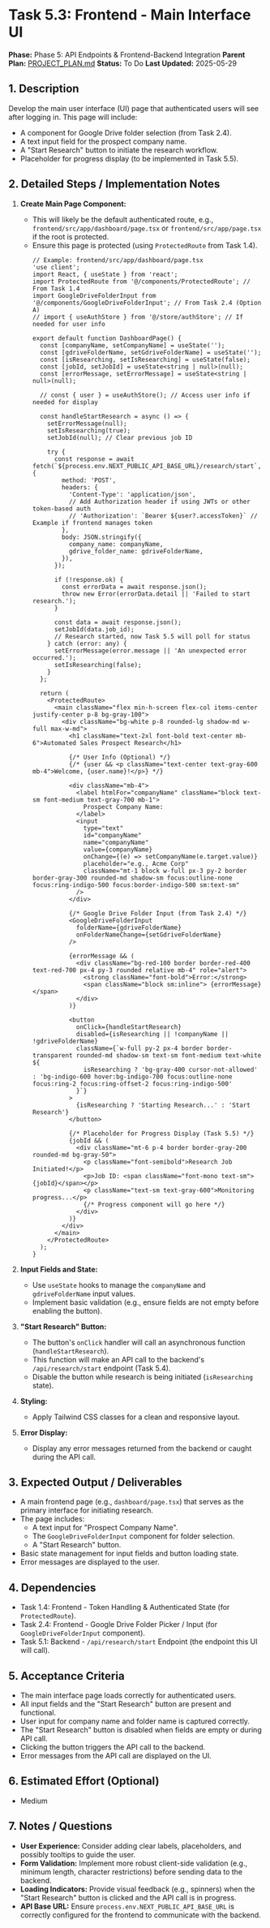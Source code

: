 # Task 5.3: Frontend - Main Interface UI

**Phase:** Phase 5: API Endpoints & Frontend-Backend Integration
**Parent Plan:** [PROJECT_PLAN.md](PROJECT_PLAN.md)
**Status:** To Do
**Last Updated:** 2025-05-29

## 1. Description
Develop the main user interface (UI) page that authenticated users will see after logging in. This page will include:
*   A component for Google Drive folder selection (from Task 2.4).
*   A text input field for the prospect company name.
*   A "Start Research" button to initiate the research workflow.
*   Placeholder for progress display (to be implemented in Task 5.5).

## 2. Detailed Steps / Implementation Notes

1.  **Create Main Page Component:**
    *   This will likely be the default authenticated route, e.g., `frontend/src/app/dashboard/page.tsx` or `frontend/src/app/page.tsx` if the root is protected.
    *   Ensure this page is protected (using `ProtectedRoute` from Task 1.4).
        ```tsx
        // Example: frontend/src/app/dashboard/page.tsx
        'use client';
        import React, { useState } from 'react';
        import ProtectedRoute from '@/components/ProtectedRoute'; // From Task 1.4
        import GoogleDriveFolderInput from '@/components/GoogleDriveFolderInput'; // From Task 2.4 (Option A)
        // import { useAuthStore } from '@/store/authStore'; // If needed for user info

        export default function DashboardPage() {
          const [companyName, setCompanyName] = useState('');
          const [gdriveFolderName, setGdriveFolderName] = useState('');
          const [isResearching, setIsResearching] = useState(false);
          const [jobId, setJobId] = useState<string | null>(null);
          const [errorMessage, setErrorMessage] = useState<string | null>(null);

          // const { user } = useAuthStore(); // Access user info if needed for display

          const handleStartResearch = async () => {
            setErrorMessage(null);
            setIsResearching(true);
            setJobId(null); // Clear previous job ID

            try {
              const response = await fetch(`${process.env.NEXT_PUBLIC_API_BASE_URL}/research/start`, {
                method: 'POST',
                headers: {
                  'Content-Type': 'application/json',
                  // Add Authorization header if using JWTs or other token-based auth
                  // 'Authorization': `Bearer ${user?.accessToken}` // Example if frontend manages token
                },
                body: JSON.stringify({
                  company_name: companyName,
                  gdrive_folder_name: gdriveFolderName,
                }),
              });

              if (!response.ok) {
                const errorData = await response.json();
                throw new Error(errorData.detail || 'Failed to start research.');
              }

              const data = await response.json();
              setJobId(data.job_id);
              // Research started, now Task 5.5 will poll for status
            } catch (error: any) {
              setErrorMessage(error.message || 'An unexpected error occurred.');
              setIsResearching(false);
            }
          };

          return (
            <ProtectedRoute>
              <main className="flex min-h-screen flex-col items-center justify-center p-8 bg-gray-100">
                <div className="bg-white p-8 rounded-lg shadow-md w-full max-w-md">
                  <h1 className="text-2xl font-bold text-center mb-6">Automated Sales Prospect Research</h1>

                  {/* User Info (Optional) */}
                  {/* {user && <p className="text-center text-gray-600 mb-4">Welcome, {user.name}!</p>} */}

                  <div className="mb-4">
                    <label htmlFor="companyName" className="block text-sm font-medium text-gray-700 mb-1">
                      Prospect Company Name:
                    </label>
                    <input
                      type="text"
                      id="companyName"
                      name="companyName"
                      value={companyName}
                      onChange={(e) => setCompanyName(e.target.value)}
                      placeholder="e.g., Acme Corp"
                      className="mt-1 block w-full px-3 py-2 border border-gray-300 rounded-md shadow-sm focus:outline-none focus:ring-indigo-500 focus:border-indigo-500 sm:text-sm"
                    />
                  </div>

                  {/* Google Drive Folder Input (from Task 2.4) */}
                  <GoogleDriveFolderInput
                    folderName={gdriveFolderName}
                    onFolderNameChange={setGdriveFolderName}
                  />

                  {errorMessage && (
                    <div className="bg-red-100 border border-red-400 text-red-700 px-4 py-3 rounded relative mb-4" role="alert">
                      <strong className="font-bold">Error:</strong>
                      <span className="block sm:inline"> {errorMessage}</span>
                    </div>
                  )}

                  <button
                    onClick={handleStartResearch}
                    disabled={isResearching || !companyName || !gdriveFolderName}
                    className={`w-full py-2 px-4 border border-transparent rounded-md shadow-sm text-sm font-medium text-white ${
                      isResearching ? 'bg-gray-400 cursor-not-allowed' : 'bg-indigo-600 hover:bg-indigo-700 focus:outline-none focus:ring-2 focus:ring-offset-2 focus:ring-indigo-500'
                    }`}
                  >
                    {isResearching ? 'Starting Research...' : 'Start Research'}
                  </button>

                  {/* Placeholder for Progress Display (Task 5.5) */}
                  {jobId && (
                    <div className="mt-6 p-4 border border-gray-200 rounded-md bg-gray-50">
                      <p className="font-semibold">Research Job Initiated!</p>
                      <p>Job ID: <span className="font-mono text-sm">{jobId}</span></p>
                      <p className="text-sm text-gray-600">Monitoring progress...</p>
                      {/* Progress component will go here */}
                    </div>
                  )}
                </div>
              </main>
            </ProtectedRoute>
          );
        }
        ```

2.  **Input Fields and State:**
    *   Use `useState` hooks to manage the `companyName` and `gdriveFolderName` input values.
    *   Implement basic validation (e.g., ensure fields are not empty before enabling the button).

3.  **"Start Research" Button:**
    *   The button's `onClick` handler will call an asynchronous function (`handleStartResearch`).
    *   This function will make an API call to the backend's `/api/research/start` endpoint (Task 5.4).
    *   Disable the button while research is being initiated (`isResearching` state).

4.  **Styling:**
    *   Apply Tailwind CSS classes for a clean and responsive layout.

5.  **Error Display:**
    *   Display any error messages returned from the backend or caught during the API call.

## 3. Expected Output / Deliverables
*   A main frontend page (e.g., `dashboard/page.tsx`) that serves as the primary interface for initiating research.
*   The page includes:
    *   A text input for "Prospect Company Name".
    *   The `GoogleDriveFolderInput` component for folder selection.
    *   A "Start Research" button.
*   Basic state management for input fields and button loading state.
*   Error messages are displayed to the user.

## 4. Dependencies
*   Task 1.4: Frontend - Token Handling & Authenticated State (for `ProtectedRoute`).
*   Task 2.4: Frontend - Google Drive Folder Picker / Input (for `GoogleDriveFolderInput` component).
*   Task 5.1: Backend - `/api/research/start` Endpoint (the endpoint this UI will call).

## 5. Acceptance Criteria
*   The main interface page loads correctly for authenticated users.
*   All input fields and the "Start Research" button are present and functional.
*   User input for company name and folder name is captured correctly.
*   The "Start Research" button is disabled when fields are empty or during API call.
*   Clicking the button triggers the API call to the backend.
*   Error messages from the API call are displayed on the UI.

## 6. Estimated Effort (Optional)
*   Medium

## 7. Notes / Questions
*   **User Experience:** Consider adding clear labels, placeholders, and possibly tooltips to guide the user.
*   **Form Validation:** Implement more robust client-side validation (e.g., minimum length, character restrictions) before sending data to the backend.
*   **Loading Indicators:** Provide visual feedback (e.g., spinners) when the "Start Research" button is clicked and the API call is in progress.
*   **API Base URL:** Ensure `process.env.NEXT_PUBLIC_API_BASE_URL` is correctly configured for the frontend to communicate with the backend.
